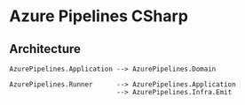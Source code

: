 # Azure Pipelines CSharp

## Architecture

```text
AzurePipelines.Application --> AzurePipelines.Domain

AzurePipelines.Runner      --> AzurePipelines.Application
                           --> AzurePipelines.Infra.Emit
```